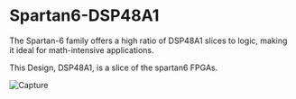 # Spartan6-DSP48A1
The Spartan-6 family offers a high ratio of DSP48A1 slices to logic, making it ideal for math-intensive applications.

This Design, DSP48A1, is a slice of the spartan6 FPGAs.

![Capture](https://github.com/SherifMohamed2602/Spartan6-DSP48A1/assets/115986078/5f4a6ac1-7cd2-43d7-9767-fa13a9a33a6e)
